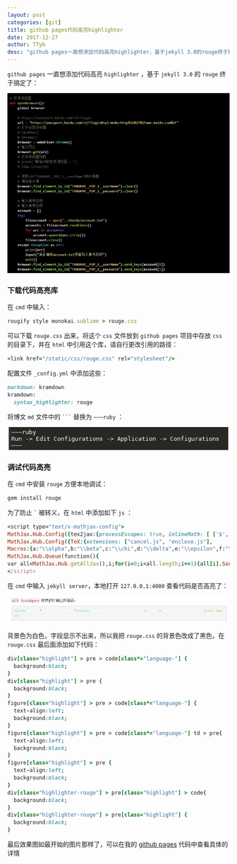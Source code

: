 ```yaml
---
layout: post
categories: [git]
title: github pages代码高亮highlighter
date: 2017-12-27
author: TTyb
desc: "github pages一直想添加代码高亮highlighter，基于jekyll 3.0的rouge终于搞定了"
---
```


`github pages` 一直想添加代码高亮 `highlighter` ，基于 `jekyll 3.0` 的 `rouge` 终于搞定了：

<p style="text-align:center"><img src="/static/postimage/git/highlighter/20171227091833.jpg"/></p>

### 下载代码高亮库

在 `cmd` 中输入：

~~~ruby
rougify style monokai.sublime > rouge.css
~~~

可以下载 `rouge.css` 出来，将这个 `css` 文件放到 `github pages` 项目中存放 `css` 的目录下，并在 `html` 中引用这个库，请自行更改引用的路径：

~~~ruby
<link href="/static/css/rouge.css" rel="stylesheet"/>
~~~

配置文件 `_config.yml` 中添加这些：

~~~ruby
markdown: kramdown
kramdown:
  syntax_highlighter: rouge
~~~

将博文 `md` 文件中的 ```` ``` ```` 替换为 `~~~ruby` ：

<p style="text-align:center"><img src="/static/postimage/git/highlighter/20171227093944.jpg"/></p>

### 调试代码高亮

在 `cmd` 中安装 `rouge` 方便本地调试：

~~~ruby
gem install rouge
~~~

为了防止 ```` ` ```` 被转义，在 `html` 中添加如下 `js` ：

~~~ruby
<script type="text/x-mathjax-config">
MathJax.Hub.Config({tex2jax:{processEscapes: true, inlineMath: [ ['$','$'], ["\\(","\\)"] ], skipTags: ['script', 'noscript', 'style', 'textarea', 'pre', 'code']}});
MathJax.Hub.Config({TeX:{extensions: ["cancel.js", "enclose.js"],
Macros:{a:"\\alpha",b:"\\beta",c:"\\chi",d:"\\delta",e:"\\epsilon",f:"\\phi",g:"\\gamma",h:"\\eta",i:"\\iota",j:"\\varphi",k:"\\kappa",l:"\\lambda",m:"\\mu",n:"\\nu",o:"\\omicron",p:"\\pi",q:"\\theta",r:"\\rho",s:"\\sigma",t:"\\tau",u:"\\upsilon",v:"\\varpi",w:"\\omega",x:"\\xi",y:"\\psi",z:"\\zeta",D:"\\Delta",F:"\\Phi",G:"\\Gamma",J:"\\vartheta",L:"\\Lambda",P:"\\Pi",Q:"\\Theta",S:"\\Sigma",U:"\\Upsilon",V:"\\varsigma",W:"\\Omega",X:"\\Xi",Y:"\\Psi",ve:"\\varepsilon",vk:"\\varkappa",vq:"\\vartheta",vp:"\\varpi",vr:"\\varrho",vs:"\\varsigma",vf:"\\varphi",alg:"\\begin{align}", ealg:"\\end{align}",bmat:"\\begin{bmatrix}", Bmat:"\\begin{Bmatrix}", pmat:"\\begin{pmatrix}", Pmat:"\\begin{Pmatrix}", vmat:"\\begin{vmatrix}", Vmat:"\\begin{Vmatrix}",ebmat:"\\end{bmatrix}", eBmat:"\\end{Bmatrix}",  epmat:"\\end{pmatrix}",  ePmat:"\\end{Pmatrix}",  evmat:"\\end{vmatrix}",  eVmat:"\\end{Vmatrix}",AA:"\\unicode{x212B}", Sum:"\\sum\\limits", abs:['\\lvert #1\\rvert',1], rmd:['\\mathop{\\mathrm{d}#1}',1],bi:['\\boldsymbol{#1}', 1], obar:['0\\!\\!\\!\\raise{.05em}{-}'],opar:['\\frac{\\partial #1}{\\partial #2}', 2], oppar:['\\frac{\\partial^2 #1}{\\partial #2^2}', 2]}}});
MathJax.Hub.Queue(function(){
var all=MathJax.Hub.getAllJax(),i;for(i=0;i<all.length;i+=1){all[i].SourceElement().parentNode.className+=' has-jax';}});
</script>
~~~

在 `cmd` 中输入 `jekyll server`，本地打开 `127.0.0.1:4000` 查看代码是否高亮了：

<p style="text-align:center"><img src="/static/postimage/git/highlighter/20171227094219.jpg"/></p>

背景色为白色，字段显示不出来，所以我把 `rouge.css` 的背景色改成了黑色，在 `rouge.css` 最后面添加如下代码：

~~~ruby
div[class="highlight"] > pre > code[class*="language-"] {
  background:black;
}
div[class="highlight"] > pre {
  background:black;
}
figure[class="highlight"] > pre > code[class*="language-"] {
  text-align:left;
  background:black;
}
figure[class="highlight"] > pre > code[class*="language-"] td > pre{
  text-align:left;
  background:black;
}
figure[class="highlight"] > pre {
  text-align:left;
  background:black;
}
div[class="highlighter-rouge"] > pre[class="highlight"] > code{
  background:black;
}
div[class="highlighter-rouge"] > pre[class="highlight"] {
  background:black;
}
~~~

最后效果图如最开始的图片那样了，可以在我的 [github pages](https://github.com/TTyb/TTyb.github.io) 代码中查看具体的详情
